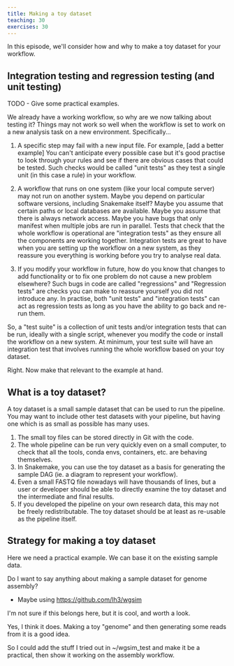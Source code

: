 ```yaml
---
title: Making a toy dataset
teaching: 30
exercises: 30
---
```


In this episode, we'll consider how and why to make a toy dataset for your workflow.

## Integration testing and regression testing (and unit testing)

TODO - Give some practical examples.

We already have a working workflow, so why are we now talking about testing it? Things may
not work so well when the workflow is set to work on a new analysis task on a
new environment. Specifically...

1) A specific step may fail with a new input file. For example, [add a better example]
You can't anticipate every possible case but it's good practise to look through your rules and see
if there are obvious cases that could be tested. Such checks would be called "unit tests" as they
test a single unit (in this case a rule) in your workflow.

2) A workflow that runs on one system (like your local compute server) may not run on another system.
Maybe you depend on particular software versions, including Snakemake itself? Maybe you assume
that certain paths or local databases are available. Maybe you assume that there is always network
access. Maybe you have bugs that only manifest when multiple jobs are run in parallel.
Tests that check that the whole workflow is operational are "integration tests" as they
ensure all the components are working together. Integration tests are great to have when you are
setting up the workflow on a new system, as they reassure you everything is working before you
try to analyse real data.

3) If you modify your workflow in future, how do you know that changes to add functionality or to
fix one problem do not cause a new problem elsewhere? Such bugs in code are called "regressions"
and "Regression tests" are checks you can make to reassure yourself you did not introduce any.
In practise, both "unit tests" and "integration tests" can act as regression tests as long as you
have the ability to go back and re-run them.

So, a "test suite" is a collection of unit tests and/or integration tests that can be run, ideally
with a single script, whenever you modify the code or install the workflow on a new system. At
minimum, your test suite will have an integration test that involves running the whole workflow
based on your toy dataset.

Right. Now make that relevant to the example at hand.

## What is a toy dataset?

A toy dataset is a small sample dataset that can be used to run the pipeline. You may want to
include other test datasets with your pipeline, but having one which is as small as possible has
many uses.

1. The small toy files can be stored directly in Git with the code.
1. The whole pipeline can be run very quickly even on a small computer, to check that all the
   tools, conda envs, containers, etc. are behaving themselves.
1. In Snakemake, you can use the toy dataset as a basis for generating the sample DAG (ie. a
   diagram to represent your workflow).
1. Even a small FASTQ file nowadays will have thousands of lines, but a user or developer should
   be able to directly examine the toy dataset and the intermediate and final results.
1. If you developed the pipeline on your own research data, this may not be freely redistributable.
   The toy dataset should be at least as re-usable as the pipeline itself.

## Strategy for making a toy dataset

Here we need a practical example. We can base it on the existing sample data.

Do I want to say anything about making a sample dataset for genome assembly?
- Maybe using https://github.com/lh3/wgsim

I'm not sure if this belongs here, but it is cool, and worth a look.

Yes, I think it does. Making a toy "genome" and then generating some reads from it is a good
idea.

So I could add the stuff I tried out in ~/wgsim_test and make it be a practical, then show it
working on the assembly workflow.


